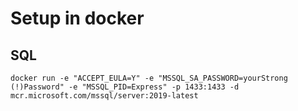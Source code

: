 # Setup in docker 


## SQL
	docker run -e "ACCEPT_EULA=Y" -e "MSSQL_SA_PASSWORD=yourStrong (!)Password" -e "MSSQL_PID=Express" -p 1433:1433 -d mcr.microsoft.com/mssql/server:2019-latest